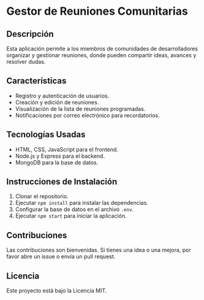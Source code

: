 # Gestor de Reuniones Comunitarias

## Descripción
Esta aplicación permite a los miembros de comunidades de desarrolladores organizar y gestionar reuniones, donde pueden compartir ideas, avances y resolver dudas.

## Características
- Registro y autenticación de usuarios.
- Creación y edición de reuniones.
- Visualización de la lista de reuniones programadas.
- Notificaciones por correo electrónico para recordatorios.

## Tecnologías Usadas
- HTML, CSS, JavaScript para el frontend.
- Node.js y Express para el backend.
- MongoDB para la base de datos.

## Instrucciones de Instalación
1. Clonar el repositorio.
2. Ejecutar `npm install` para instalar las dependencias.
3. Configurar la base de datos en el archivo `.env`.
4. Ejecutar `npm start` para iniciar la aplicación.

## Contribuciones
Las contribuciones son bienvenidas. Si tienes una idea o una mejora, por favor abre un issue o envía un pull request.

## Licencia
Este proyecto está bajo la Licencia MIT.